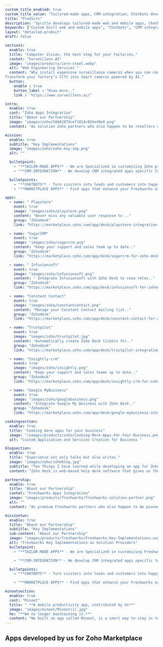 ```yaml
---
custom_title_enabled: true
custom_title_value: "Tailored-made apps, CRM-integration, Chatbots development - spritle.com"
title: "Products"
description: "Spritle develops tailored-made web and mobile apps, chatbots, CRM-integration, Marketplace apps that reshapes the future of your business."
keywords: ["Custom built web and mobile apps", "Chatbots", "CRM integration"]
layout: "detailed-product"
draft: false

section1:
  enable: true
  title: "Computer Vision, the next step for your Factories."
  contet: "Surveillens.AI"
  image: "images/products/iorn-steel.webp"
  alt: "Web Engineering Services "
  content: "Why install expensive surveillance cameras when you can convert your CCTV into one?
Transform your factory’s CCTV into Smart cameras powered by AI."
  button:
    enable : true
    button_label : "Know more.."
    link : "https://www.surveillens.ai/"

intro:
  enable: true
  cont: "Zoho Apps Integration"
  title: "About our Partnership"
  image: "images/zoho/58482879cef1014c0b5e49e8.png"
  content: "As solution Zoho partners who also happen to be resellers of their prodcuts we enjoy the challenge of delivering solutions to an assortment of requirement domains. We are now beaming to be your best choice for Zoho based custom development or marketplace extensions. Catch a glimpse of our portfolio."

mission:
  enable: true
  subtitle: "Key Implementations"
  image: "images/zoho/zoho-key-imp.png"
  alt: ""

  bulletpoint:
    - "**TAILOR-MADE APPS** - We are Specialized in customizing Zoho product THE WAY YOU SEE FIT. We deliver tailored features to your specific business needs."
    - "**CRM-INTEGRATION** - We develop CRM integrated apps specific to client needs.All our apps developed through this partnership communicate through Zoho API and data."

  bulletpoints:
    - "**CHATBOTS** - Turn visitors into leads and customers into happy, engaged users. We develop both decision tree and AI-driven chatbots."
    - "**MARKETPLACE APPS** - Find apps that enhance your Freshworks experience. We develop and publish apps on the Freshworks marketplace that collaborates between multiple systems."

apps:
  - name: " Playstore"
    event: true
    image: "images/zoho/playstore.png"
    content: "Never miss any valuable user response to .."
    group: "Zohodesk"
    link: "https://marketplace.zoho.com/app/desk/playstore-integration-for-zoho-desk"

  - name: "SugarCRM"
    event: true
    image: "images/zoho/sugarcrm.png"
    content: "Keep your support and sales team up to date.."
    group: "Zohodesk"
    link: "https://marketplace.zoho.com/app/desk/sugarcrm-for-zoho-desk"

  - name: " Infusionsoft"
    event: true
    image: "images/zoho/infusionsoft.png"
    content: " Integrate Infusionsoft with Zoho Desk to view relev.."
    group: "Zohodesk"
    link: "https://marketplace.zoho.com/app/desk/infusionsoft-for-zohodesk"

  - name: "Constant Contact"
    event: true
    image: "images/zoho/constantcontact.png"
    content: "Manage your Constant Contact mailing list.."
    group: "Zohodesk"
    link: "https://marketplace.zoho.com/app/desk/constant-contact-for-zohodesk"

  - name: "Trustpilot"
    event: true
    image: "images/zoho/trustpilot.jpg"
    content: "Automatically create Zoho Desk tickets for.."
    group: "Zohodesk"
    link: "https://marketplace.zoho.com/app/desk/trustpilot-integration-for-zohodesk"

  - name: "Insightly-crm"
    event: true
    image: "images/zoho/insightly.png"
    content: "Keep your support and sales teams up to date.."
    group: "Zohodesk"
    link: "https://marketplace.zoho.com/app/desk/insightly-crm-for-zoho-desk"

  - name: "Google MyBusiness"
    event: true
    image: "images/zoho/googlebusiness.png"
    content: "Integrate Google My Business with Zoho Desk.."
    group: "Zohodesk"
    link: "https://marketplace.zoho.com/app/desk/google-mybusiness-integration-for-zoho-desk"

cookingsection:
  enable: true
  title: "Cooking more apps for your business"
  image: "/images/products/zoho/Cooking-More-Apps-For-Your-Business.png"
  alt: "Custom Application and Services Creation for Business "

blogsection:
  enable: true
  title: "Experience not only talks but also writes."
  image: "images/zoho/zohoblog.jpg"
  subtitle: "Ten Things I have learned while developing an app for Zoho Desk"
  content: "Zoho Desk is web-based help desk software that gives us the ability to manage our customer support activities efficiently. Zoho Desk allows us to assign, track an..."

partnership:
  enable: true
  title: "About our Partnership"
  contet: "Freshworks Apps Integration"
  image: "images/products/freshworks/freshworks-solution-partner.png"
  alt: ""
  content: "As premium Freshworks partners who also happen to be pioneers in their partners program.<br> We enjoy the challenge of delivering solutions to an assortment of requirement domains. We are now beaming to be your best choice for Freshworks based custom development or marketplace plug-ins. Catch a glimpse of our portfolio."

missiontwo:
  enable: true
  title: "About our Partnership"
  subtitle: "Key Implementations"
  sub-content: "About our Partnership"
  image: "images/products/freshworks/Freshworks-Key-Implementations.svg"
  alt: "Freshworks Key Implementations as Solution Providers"
  bulletpoint:
    - "**TAILOR-MADE APPS** - We are Specialized in customizing Freshworks product THE WAY YOU SEE FIT. We deliver tailored features to your specific business needs."

    - "**CRM-INTEGRATION** - We develop CRM integrated apps specific to client needs.All our apps developed through this partnership communicate through Zoho API and data."

  bulletpoints:
    - "**CHATBOTS** - Turn visitors into leads and customers into happy, engaged users. We develop both decision tree and AI-driven chatbots."

    - "**MARKETPLACE APPS** - Find apps that enhance your Freshworks experience. We develop and publish apps on the Freshworks marketplace that collaborates between multiple systems."

minootsection:
  enable: true
  cont: "Minoot"
  title: " **A mobile productivity app, contributed by Us**"
  image: "images/minoot/Minoot(1).jpg"
  he: "**We no longer maintaining it.**"
  content: "We built an app called Minoot, is a smart way to stay in touch with our beloved ones by sending an alert notification when our battery is about to drain out. It was happily built by our Developers **Sathyapriya S** and **Dhinakaran🙏**."
---
```


## Apps developed **by us for Zoho Marketplace**
